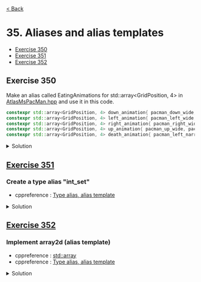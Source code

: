 [< Back](README.md)

# 35. Aliases and alias templates

* [Exercise 350](#exercise-350)
* [Exercise 351](#exercise-351)
* [Exercise 352](#exercise-352)

## Exercise 350

Make an alias called EatingAnimations for std::array<GridPosition, 4> in [AtlasMsPacMan.hpp][4] and use it in this code.

```cpp
constexpr std::array<GridPosition, 4> down_animation{ pacman_down_wide, pacman_down_narrow, pacman_down_closed, pacman_down_narrow };
constexpr std::array<GridPosition, 4> left_animation{ pacman_left_wide, pacman_left_narrow, pacman_left_closed, pacman_left_narrow };
constexpr std::array<GridPosition, 4> right_animation{ pacman_right_wide, pacman_right_narrow, pacman_right_closed, pacman_right_narrow };
constexpr std::array<GridPosition, 4> up_animation{ pacman_up_wide, pacman_up_narrow, pacman_up_closed, pacman_up_narrow };
constexpr std::array<GridPosition, 4> death_animation{ pacman_left_narrow, pacman_up_narrow, pacman_right_narrow, pacman_down_narrow };
```


<details>
   <summary>Solution</summary>

```cpp
using EatingAnimations = std::array<GridPosition, 4>;
constexpr EatingAnimations down_animation{ pacman_down_wide, pacman_down_narrow, pacman_down_closed, pacman_down_narrow };
constexpr EatingAnimations left_animation{ pacman_left_wide, pacman_left_narrow, pacman_left_closed, pacman_left_narrow };
constexpr EatingAnimations right_animation{ pacman_right_wide, pacman_right_narrow, pacman_right_closed, pacman_right_narrow };
constexpr EatingAnimations up_animation{ pacman_up_wide, pacman_up_narrow, pacman_up_closed, pacman_up_narrow };
constexpr EatingAnimations death_animation{ pacman_left_narrow, pacman_up_narrow, pacman_right_narrow, pacman_down_narrow };
```
</details>

## [Exercise 351][1]
### Create a type alias "int_set"

* cppreference : [Type alias, alias template][3]

<details>
   <summary>Solution</summary>

```cpp
using int_set = set<int>;
```
</details>

## [Exercise 352][1]
### Implement array2d (alias template)

* cppreference : [std::array][2]
* cppreference : [Type alias, alias template][3]

<details>
   <summary>Solution</summary>

```cpp
template<typename T, auto Width, auto Height>
using array2d = std::array<std::array<T, Width>, Height>;
```
</details>

[1]: 35_exercises.cpp
[2]: https://en.cppreference.com/w/cpp/container/array
[3]: https://en.cppreference.com/w/cpp/language/type_alias
[4]: ../../lib/include/AtlasMsPacMan.hpp
